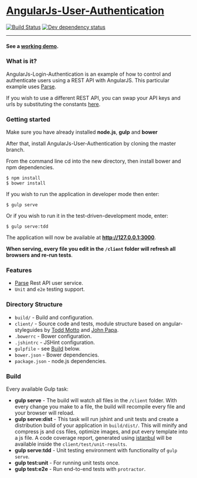 # [AngularJs-User-Authentication](http://ysdexlic.github.io/AngularJs-User-Authentication/)

[![Build Status](https://secure.travis-ci.org/ysdexlic/AngularJs-User-Authentication.svg)](http://travis-ci.org/ysdexlic/AngularJs-User-Authentication)
[![Dev dependency status](https://david-dm.org/ysdexlic/AngularJs-User-Authentication/dev-status.png)](https://david-dm.org/ysdexlic/AngularJs-User-Authentication#info=devDependencies "Dependency status")
***
#### See a [working demo](http://ysdexlic.github.io/AngularJs-User-Authentication/).

### What is it?

AngularJs-Login-Authentication is an example of how to control and authenticate users using a REST API with AngularJS.
This particular example uses [Parse](https://parse.com).

If you wish to use a different REST API, you can swap your API keys and urls by substituting the constants [here](https://github.com/ysdexlic/AngularJs-User-Authentication/blob/master/client/src/common/services/api.module.js).

### Getting started

Make sure you have already installed **node.js**, **gulp** and **bower**

After that, install AngularJs-User-Authentication by cloning the master branch.

From the command line cd into the new directory, then install bower and npm dependencies.

    $ npm install
    $ bower install
    
If you wish to run the application in developer mode then enter:

    $ gulp serve

Or if you wish to run it in the test-driven-development mode, enter:

    $ gulp serve:tdd

The application will now be available at **http://127.0.0.1:3000**.

**When serving, every file you edit in the `/client` folder will refresh all browsers and re-run tests**.

### Features

* [Parse](https://Parse.com) Rest API user service.
* `Unit` and `e2e` testing support.

### Directory Structure

* `build/` - Build and configuration.
* `client/` - Source code and tests, module structure based on angular-styleguides by [Todd Motto](https://github.com/toddmotto/angular-styleguide) and [John Papa](https://github.com/johnpapa/angular-styleguide). 
* `.bowerrc` - Bower configuration.
* `.jshintrc` - JSHint configuration.
* `gulpfile` - see [Build](#Build) below.
* `bower.json` - Bower dependencies.
* `package.json` - node.js dependencies.

### Build

Every available Gulp task:

* **gulp serve** - The build will watch all files in the `/client` folder. With every change you make to a file, the build will recompile every file and your browser will reload.
* **gulp serve:dist** - This task will run jshint and unit tests and create a distribution build of your application in `build/dist/`. This will minify and compress js and css files, optimize images, and put every template into a js file.
A code coverage report, generated using [istanbul](https://github.com/gotwarlost/istanbul) will be available inside the `client/test/unit-results`.
* **gulp serve:tdd** - Unit testing environment with functionality of `gulp serve`.
* **gulp test:unit** - For running unit tests once.
* **gulp test:e2e** - Run end-to-end tests with `protractor`.

